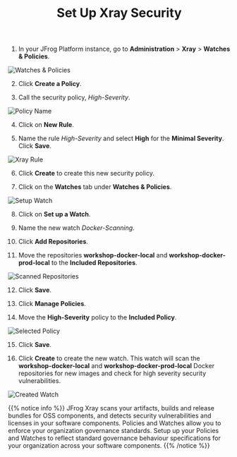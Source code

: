 ﻿---
title: "Set Up Xray Security"
chapter: false
weight: 310
pre: "<b>3.10 </b>"
---

1. In your JFrog Platform instance, go to **Administration** > **Xray** > **Watches & Policies**.

![Watches & Policies](/images/watches-policies.png)

2. Click **Create a Policy**.

3. Call the security policy, _High-Severity_.

![Policy Name](/images/policy-name.png)

4. Click on **New Rule**.

5. Name the rule _High-Severity_ and select **High** for the **Minimal Severity**. Click **Save**.

![Xray Rule](/images/xray-rule.png)

6. Click **Create** to create this new security policy.

7. Click on the **Watches** tab under **Watches & Policies**.

![Setup Watch](/images/setup-watch.png)

8. Click on **Set up a Watch**.

9. Name the new watch _Docker-Scanning_.

10. Click **Add Repositories**.

11. Move the repositories **workshop-docker-local** and **workshop-docker-prod-local** to the **Included Repositories**.

![Scanned Repositories](/images/scanned-repositories.png)

12. Click **Save**.

13. Click **Manage Policies**.

14. Move the **High-Severity** policy to the **Included Policy**.

![Selected Policy](/images/selected-policy.png)

15. Click **Save**.

16. Click **Create** to create the new watch. This watch will scan the **workshop-docker-local** and **workshop-docker-prod-local** Docker repositories for new images and check for high severity security vulnerabilities.

![Created Watch](/images/created-watch.png)

{{% notice info %}}
JFrog Xray scans your artifacts, builds and release bundles for OSS components, and detects security vulnerabilities and licenses in your software components.
Policies and Watches allow you to enforce your organization governance standards. Setup up your Policies and Watches to reflect standard governance behaviour specifications for your organization across your software components.
{{% /notice %}}
